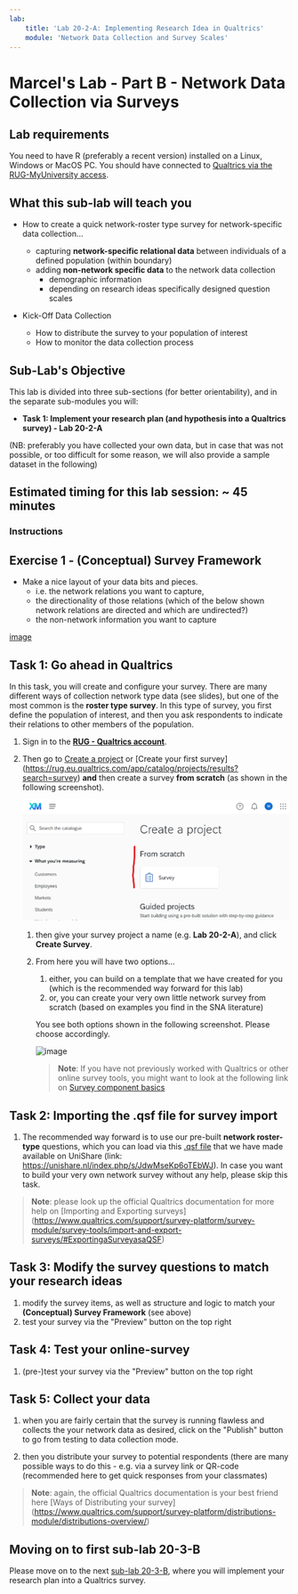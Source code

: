 ```yaml
---
lab:
    title: 'Lab 20-2-A: Implementing Research Idea in Qualtrics'
    module: 'Network Data Collection and Survey Scales'
---
```


# Marcel's Lab - Part B - Network Data Collection via Surveys

## Lab requirements

You need to have R (preferably a recent version) installed on a Linux, Windows or MacOS PC.
You should have connected to [Qualtrics via the RUG-MyUniversity access](https://rug.eu.qualtrics.com/).

## What this sub-lab will teach you

- How to create a quick network-roster type survey for network-specific data collection...
    - capturing **network-specific relational data** between individuals of a defined population (within boundary)
    - adding **non-network specific data** to the network data collection
        - demographic information
        - depending on research ideas specifically designed question scales

- Kick-Off Data Collection
    - How to distribute the survey to your population of interest
    - How to monitor the data collection process
    

## 



## Sub-Lab's Objective

This lab is divided into three sub-sections (for better orientability), and in the separate sub-modules you will:

+ **Task 1: Implement your research plan (and hypothesis into a Qualtrics survey) - Lab 20-2-A**


(NB: preferably you have collected your own data, but in case that was not possible, or too difficult for some reason, we will also provide a sample dataset in the following)

## Estimated timing for this lab session: ~ 45 minutes

<!-- 
![image](../media/lab02a.png)
 -->

### Instructions

## Exercise 1 - (Conceptual) Survey Framework

- Make a nice layout of your data bits and pieces.
    - i.e. the network relations you want to capture,
    - the directionality of those relations (which of the below shown network relations are directed and which are undirected?)
    - the non-network information you want to capture

 
[image](../media/DataBitsAndPieces.png)


## Task 1: Go ahead in Qualtrics

In this task, you will create and configure your survey. There are many different ways of collection network type data (see slides), but one of the most common is the **roster type survey**. In this type of survey, you first define the population of interest, and then you ask respondents to indicate their relations to other members of the population.

1. Sign in to the [**RUG - Qualtrics account**](https://rug.eu.qualtrics.com/).

1. Then go to [Create a project](https://rug.eu.qualtrics.com/app/catalog/projects) or [Create your first survey] (https://rug.eu.qualtrics.com/app/catalog/projects/results?search=survey) **and** then create a survey **from scratch** (as shown in the following screenshot).

    ![image](../media/lab20-2a-01-fromScratch.png)

    1. then give your survey project a name (e.g. **Lab 20-2-A**), and click **Create Survey**.
    
    1. From here you will have two options...

        
        1. either, you can build on a template that we have created for you (which is the recommended way forward for this lab)
        1. or, you can create your very own little network survey from scratch (based on examples you find in the SNA literature)

        You see both options shown in the following screenshot. Please choose accordingly.
        
        ![image](../media/lab20-2a-02-chooseTemplateOrNot.png)

        >**Note**: If you have not previously worked with Qualtrics or other online survey tools, you might want to look at the following link on [Survey component basics](https://www.qualtrics.com/support/survey-platform/survey-module/survey-module-overview/)


## Task 2: Importing the .qsf file for survey import

1. The recommended way forward is to use our pre-built **network roster-type** questions, which you can load via this [.qsf file](https://unishare.nl/index.php/s/JdwMseKp6oTEbWJ) that we have made available on UniShare (link: https://unishare.nl/index.php/s/JdwMseKp6oTEbWJ). In case you want to build your very own network survey without any help, please skip this task.

>**Note**: please look up the official Qualtrics documentation for more help on [Importing and Exporting surveys] (https://www.qualtrics.com/support/survey-platform/survey-module/survey-tools/import-and-export-surveys/#ExportingaSurveyasaQSF)


## Task 3: Modify the survey questions to match your research ideas

1. modify the survey items, as well as structure and logic to match your **(Conceptual) Survey Framework** (see above)
1. test your survey via the "Preview" button on the top right

## Task 4: Test your online-survey

1. (pre-)test your survey via the "Preview" button on the top right

## Task 5: Collect your data

1. when you are fairly certain that the survey is running flawless and collects the your network data as desired, click on the "Publish" button to go from testing to data collection mode.

1. then you distribute your survey to potential respondents (there are many possible ways to do this - e.g. via a survey link or QR-code (recommended here to get quick responses from your classmates)

>**Note**: again, the official Qualtrics documentation is your best friend here [Ways of Distributing your survey] (https://www.qualtrics.com/support/survey-platform/distributions-module/distributions-overview/)

## Moving on to first sub-lab 20-3-B

Please move on to the next [sub-lab 20-3-B](LAB_20-3-B-DataFromQualtricsToR.md), where you will implement your research plan into a Qualtrics survey.

